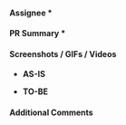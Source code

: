 <!-- Thank you for contributing a pull request! -->
<!-- * are required. -->

#### Assignee *
<!-- Github Username. e.g. myungjunlee -->


#### PR Summary *
<!-- A short description of what this pull request does. e.g. 새로운 페이지 진입 시, 스크립트 에러 버그 수정 PR입니다 -->


#### Screenshots / GIFs / Videos
<!-- If the PR includes changes, please include screenshots/GITs/videos for the team and reviewers. -->
- **AS-IS**

- **TO-BE**


#### Additional Comments
<!-- Add any additional information or comments that would be helpful to the team or reviewers. e.g. 기획서 첨부, 레퍼런스 링크 -->
